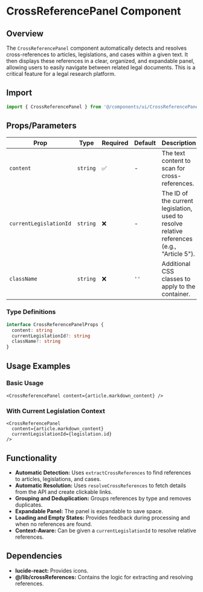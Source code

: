 # CrossReferencePanel Component

## Overview
The `CrossReferencePanel` component automatically detects and resolves cross-references to articles, legislations, and cases within a given text. It then displays these references in a clear, organized, and expandable panel, allowing users to easily navigate between related legal documents. This is a critical feature for a legal research platform.

## Import
```typescript
import { CrossReferencePanel } from '@/components/ui/CrossReferencePanel'
```

## Props/Parameters

| Prop | Type | Required | Default | Description |
|---|---|---|---|---|
| `content` | `string` | ✅ | - | The text content to scan for cross-references. |
| `currentLegislationId` | `string` | ❌ | - | The ID of the current legislation, used to resolve relative references (e.g., "Article 5"). |
| `className` | `string` | ❌ | `''` | Additional CSS classes to apply to the container. |

### Type Definitions
```typescript
interface CrossReferencePanelProps {
  content: string
  currentLegislationId?: string
  className?: string
}
```

## Usage Examples

### Basic Usage
```tsx
<CrossReferencePanel content={article.markdown_content} />
```

### With Current Legislation Context
```tsx
<CrossReferencePanel 
  content={article.markdown_content}
  currentLegislationId={legislation.id}
/>
```

## Functionality

- **Automatic Detection:** Uses `extractCrossReferences` to find references to articles, legislations, and cases.
- **Automatic Resolution:** Uses `resolveCrossReferences` to fetch details from the API and create clickable links.
- **Grouping and Deduplication:** Groups references by type and removes duplicates.
- **Expandable Panel:** The panel is expandable to save space.
- **Loading and Empty States:** Provides feedback during processing and when no references are found.
- **Context-Aware:** Can be given a `currentLegislationId` to resolve relative references.

## Dependencies

- **lucide-react:** Provides icons.
- **@/lib/crossReferences:** Contains the logic for extracting and resolving references. 